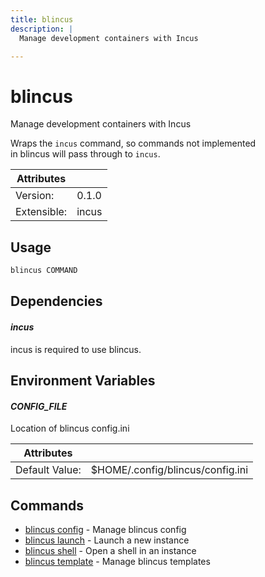 ```yaml
---
title: blincus
description: | 
  Manage development containers with Incus  

---
```


# blincus

Manage development containers with Incus  
  
Wraps the `incus` command, so commands not implemented   
in blincus will pass through to `incus`.  


| Attributes       | &nbsp;
|------------------|-------------
| Version:         | 0.1.0
| Extensible:      | incus

## Usage

```bash
blincus COMMAND
```

## Dependencies

#### *incus*

incus is required to use blincus.

## Environment Variables

#### *CONFIG_FILE*

Location of blincus config.ini

| Attributes      | &nbsp;
|-----------------|-------------
| Default Value:  | $HOME/.config/blincus/config.ini

## Commands

- [blincus config](/cli/blincus/config) - Manage blincus config
- [blincus launch](/cli/blincus/launch) - Launch a new instance
- [blincus shell](/cli/blincus/shell) - Open a shell in an instance
- [blincus template](/cli/blincus/template) - Manage blincus templates


